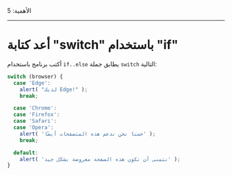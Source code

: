 الأهمية: 5

---

# أعد كتابة "switch" باستخدام "if"

أكتب برنامج باستخدام `if..else` يطابق جملة `switch` التالية:

```js
switch (browser) {
  case 'Edge':
    alert( "لديك Edge!" );
    break;

  case 'Chrome':
  case 'Firefox':
  case 'Safari':
  case 'Opera':
    alert( 'حسنا نحن ندعم هذه المتصفحات أيضًا' );
    break;

  default:
    alert( 'نتمنى أن تكون هذه الصفحة معروضة بشكل جيد' );
}
```

